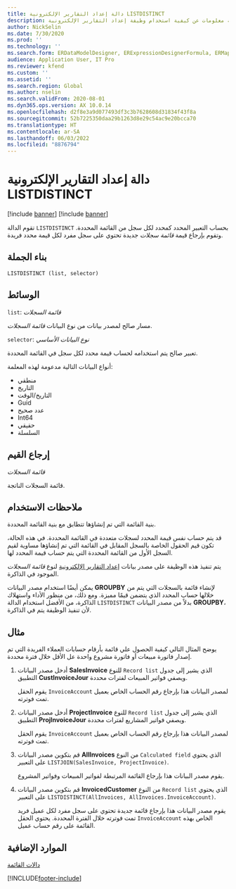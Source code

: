 ```yaml
---
title: دالة إعداد التقارير الإلكترونية LISTDISTINCT
description: توفر هذه المقالة معلومات عن كيفية استخدام وظيفة إعداد التقارير الإلكترونية LISTDISTINCT‏ (ER).
author: NickSelin
ms.date: 7/30/2020
ms.prod: ''
ms.technology: ''
ms.search.form: ERDataModelDesigner, ERExpressionDesignerFormula, ERMappedFormatDesigner, ERModelMappingDesigner
audience: Application User, IT Pro
ms.reviewer: kfend
ms.custom: ''
ms.assetid: ''
ms.search.region: Global
ms.author: nselin
ms.search.validFrom: 2020-08-01
ms.dyn365.ops.version: AX 10.0.14
ms.openlocfilehash: d2f8e3a9d077493df3c3b7628608d31834f43f8a
ms.sourcegitcommit: 52b7225350daa29b1263d8e29c54ac9e20bcca70
ms.translationtype: HT
ms.contentlocale: ar-SA
ms.lasthandoff: 06/03/2022
ms.locfileid: "8876794"
---
```

# <a name="listdistinct-er-function"></a>دالة إعداد التقارير الإلكترونية LISTDISTINCT

[!include [banner](../includes/banner.md)]
[!include [banner](../includes/preview-banner.md)]

تقوم الدالة `LISTDISTINCT` بحساب التعبير المحدد كمحدد لكل سجل من القائمة المحددة. وتقوم بإرجاع قيمة *قائمة سجلات* جديدة تحتوي على سجل مفرد لكل قيمة محدد فريدة.

## <a name="syntax"></a>بناء الجملة

```
LISTDISTINCT (list, selector)
```

## <a name="arguments"></a>الوسائط

`list`: *قائمة السجلات*

مسار صالح لمصدر بيانات من نوع البيانات *قائمة السجلات*.

`selector`: *نوع البيانات الأساسي*

تعبير صالح يتم استخدامه لحساب قيمة محدد لكل سجل في القائمة المحددة.

أنواع البيانات التالية مدعومة لهذه المعلمة:

- منطقي
- التاريخ
- التاريخ/الوقت
- Guid
- عدد صحيح
- Int64
- حقيقي
- السلسلة

## <a name="return-values"></a>إرجاع القيم

*قائمة السجلات*

قائمة السجلات الناتجة.

## <a name="usage-notes"></a>ملاحظات الاستخدام

بنية القائمة التي تم إنشاؤها تتطابق مع بنية القائمة المحددة.

قد يتم حساب نفس قيمة المحدد لسجلات متعددة في القائمة المحددة. في هذه الحالة، تكون قيم الحقول الخاصة بالسجل المقابل في القائمة التي تم إنشاؤها مساوية لقيم السجل الأول من القائمة المحددة التي يتم حساب قيمة المحدد لها.

يتم تنفيذ هذه الوظيفة على مصدر بيانات [إعداد التقارير الإلكترونية](general-electronic-reporting.md) لنوع *قائمة السجلات* الموجود في الذاكرة.

يمكن أيضًا استخدام مصدر البيانات **GROUPBY** لإنشاء قائمة بالسجلات التي يتم من خلالها حساب المحدد الذي يتضمن قيمًا مميزة. ومع ذلك، من منظور الأداء واستهلاك الذاكرة، من الأفضل استخدام الدالة `LISTDISTINCT` بدلاً من مصدر البيانات **GROUPBY‎**، لأن تنفيذ الوظيفة يتم في الذاكرة.

## <a name="example"></a>مثال

يوضح المثال التالي كيفية الحصول علي قائمة بأرقام حسابات العملاء الفريدة التي تم إصدار فاتورة مبيعات أو فاتورة مشروع واحدة عل الأقل خلال فترة محددة.

1. أدخل مصدر البيانات **SalesInvoice** للنوع `Record list` الذي يشير إلى جدول التطبيق **CustInvoiceJour** ويصفي فواتير المبيعات لفترات محددة.

    يقوم الحقل `InvoiceAccount` لمصدر البيانات هذا بإرجاع رقم الحساب الخاص بعميل تمت فوترته.

2. أدخل مصدر البيانات **ProjectInvoice** للنوع `Record list` الذي يشير إلى جدول التطبيق **ProjInvoiceJour** ويصفي فواتير المشاريع لفترات محددة.

    يقوم الحقل `InvoiceAccount` لمصدر البيانات هذا بإرجاع رقم الحساب الخاص بعميل تمت فوترته.

3. قم بتكوين مصدر البيانات **AllInvoices** من النوع `Calculated field` الذي يحتوي على التعبير `LISTJOIN(SalesInvoice, ProjectInvoice)`.

    يقوم مصدر البيانات هذا بإرجاع القائمة المرتبطة لفواتير المبيعات وفواتير المشروع.

4. قم بتكوين مصدر البيانات **InvoicedCustomer** من النوع `Record list` الذي يحتوي على التعبير `LISTDISTINCT(AllInvoices, AllInvoices.InvoiceAccount)`.

    يقوم مصدر البيانات هذا بإرجاع قائمة جديدة تحتوي على سجل مفرد لكل عميل فريد تمت فوترته خلال الفترة المحددة. يحتوي الحقل `InvoiceAccount` الخاص بهذه القائمة على رقم حساب عميل.

## <a name="additional-resources"></a>الموارد الإضافية

[دالات القائمة](er-functions-category-list.md)


[!INCLUDE[footer-include](../../../includes/footer-banner.md)]